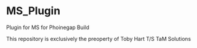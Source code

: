 # MS_Plugin
Plugin for MS for Phoinegap Build

This repository is exclusively the preoperty of Toby Hart T/S TaM Solutions

